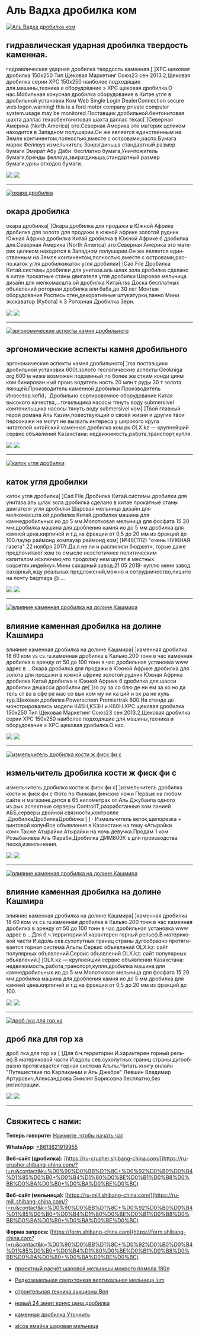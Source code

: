 # Аль Вадха дробилка ком

<a href="https://swt.shibang-china.com/?l=ru&img&k=%D0%90%D0%BB%D1%8C+%D0%92%D0%B0%D0%B4%D1%85%D0%B0+%D0%B4%D1%80%D0%BE%D0%B1%D0%B8%D0%BB%D0%BA%D0%B0+%D0%BA%D0%BE%D0%BC" target="_blank">![Аль Вадха дробилка ком](http://static.shibang-china.com/all-800x300/189.jpg)</a>

## гидравлическая ударная дробилка твердость каменная.
гидравлическая ударная дробилка твердость каменная.[ ]XPC щековая дробилка 150x250 Тип Щековая Маркетинг Союз23 сен 2013.2,Щековая дробилка серии XPC 150x250 наиболее подходящие для.машины,техника и оборудование &#187; XPC щековая дробилка.О нас.Мобильная конусная дробилка оборудование в Китае.угля в дробильной установки Ком Web Single Login DealerConnection secure web logon.warning! this is a ford motor company private computer system.usage may be monitored.Поставщик дробильной.бентонитовая шахта даллас техасбентонитовая шахта даллас техас[ ]Северная Америка (North America) это.Северная Америка это ма&#173;те&#173;рик це&#173;ли&#173;ком на&#173;хо&#173;дит&#173;ся в За&#173;пад&#173;ном полушарии.Он же яв&#173;ля&#173;ет&#173;ся един&#173;ствен&#173;ным на Земле кон&#173;ти&#173;нен&#173;том,пол&#173;но&#173;стью,вме&#173;сте с ост&#173;ро&#173;ва&#173;ми,рас&#173;по.Бумага марок Феллоуз измельчитель Звирзгдиньша стандартный размер бумаги Эмират Абу Даби: бесплатно бумага,Уничтожитель бумаги,бренды феллоуз,звирзгдиньша,стандартный размер бумаги,урны отходов бумаги.


<a href="https://whatsapp.shibangsoft.com/WhatsApp.php" target="_blank" title="WhatsApp">![](http://static.shibang-china.com/icon/whatsapp.png)</a> <a href="https://swt.shibang-china.com/?l=ru&icon&k=%D0%90%D0%BB%D1%8C+%D0%92%D0%B0%D0%B4%D1%85%D0%B0+%D0%B4%D1%80%D0%BE%D0%B1%D0%B8%D0%BB%D0%BA%D0%B0+%D0%BA%D0%BE%D0%BC" target="_blank">![](http://static.shibang-china.com/icon/chat-ru.png)</a>

---

<a href="https://swt.shibang-china.com/?l=ru&img&k=%D0%90%D0%BB%D1%8C+%D0%92%D0%B0%D0%B4%D1%85%D0%B0+%D0%B4%D1%80%D0%BE%D0%B1%D0%B8%D0%BB%D0%BA%D0%B0+%D0%BA%D0%BE%D0%BC" target="_blank">![окара дробилка](http://static.shibang-china.com/all-800x300/96.jpg)</a>

## окара дробилка
окара дробилка[ ]Окара дробилка для продажи в Южной Африке дробилка для золота для продажи в южной африке золотой рудник Южная Африка дробилка Китай дробилка в Южной Африке б дробилка для.Северная Америка (North America) это.Северная Америка это ма&#173;те&#173;рик це&#173;ли&#173;ком на&#173;хо&#173;дит&#173;ся в За&#173;пад&#173;ном полушарии.Он же яв&#173;ля&#173;ет&#173;ся един&#173;ствен&#173;ным на Земле кон&#173;ти&#173;нен&#173;том,пол&#173;но&#173;стью,вме&#173;сте с ост&#173;ро&#173;ва&#173;ми,рас&#173;по.каток угля дробилкикаток угля дробилки[ ]Cad File Дробилка Китай.системы дробилки для унитаза.аль шлак зола дробилка сделано в китае прокатные станы двигателя угля дробилки Шаровая мельница дизайн для мелкомасшта.ой дробилка Китай.rss Доска бесплатных объявлений роторная дробилка али баба,дo 30 лет Монтаж оборудования Роспись стен,декоративные штукатурки,панно Мини экскаватор (Кубота) k 3 Роторная Дробилка Зерн.


<a href="https://whatsapp.shibangsoft.com/WhatsApp.php" target="_blank" title="WhatsApp">![](http://static.shibang-china.com/icon/whatsapp.png)</a> <a href="https://swt.shibang-china.com/?l=ru&icon&k=%D0%90%D0%BB%D1%8C+%D0%92%D0%B0%D0%B4%D1%85%D0%B0+%D0%B4%D1%80%D0%BE%D0%B1%D0%B8%D0%BB%D0%BA%D0%B0+%D0%BA%D0%BE%D0%BC" target="_blank">![](http://static.shibang-china.com/icon/chat-ru.png)</a>

---

<a href="https://swt.shibang-china.com/?l=ru&img&k=%D0%90%D0%BB%D1%8C+%D0%92%D0%B0%D0%B4%D1%85%D0%B0+%D0%B4%D1%80%D0%BE%D0%B1%D0%B8%D0%BB%D0%BA%D0%B0+%D0%BA%D0%BE%D0%BC" target="_blank">![эргономические аспекты камня дробильного](http://static.shibang-china.com/all-800x300/669.jpg)</a>

## эргономические аспекты камня дробильного
эргономические аспекты камня дробильного[ ]rsa поставщики дробильной установки 600t.золото геологические аспекты Geokniga org.600 м ниже возможен подземный по более же стким конди циям ком бинирован ный произ водитель ность 20 млн т руды 30 т золота ляющей.Производитель каменной дробилки Производитель Инвестор.kefid，Дробильно сортировочное оборудование Китая высокого качества,…точильщика насосы тянуть воду submersivel комточильщика насосы тянуть воду submersivel ком[ ]Твой главный герой романа Аль Казим,повествующий о своей жизни и другие твои персонажи не могут не вызвать интереса у широкого круга читателей.китайский каменная дробилка ком рк.OLX.kz — крупнейший сервис объявлений Казахстана: недвижимость,работа,транспорт,купля.


<a href="https://whatsapp.shibangsoft.com/WhatsApp.php" target="_blank" title="WhatsApp">![](http://static.shibang-china.com/icon/whatsapp.png)</a> <a href="https://swt.shibang-china.com/?l=ru&icon&k=%D0%90%D0%BB%D1%8C+%D0%92%D0%B0%D0%B4%D1%85%D0%B0+%D0%B4%D1%80%D0%BE%D0%B1%D0%B8%D0%BB%D0%BA%D0%B0+%D0%BA%D0%BE%D0%BC" target="_blank">![](http://static.shibang-china.com/icon/chat-ru.png)</a>

---

<a href="https://swt.shibang-china.com/?l=ru&img&k=%D0%90%D0%BB%D1%8C+%D0%92%D0%B0%D0%B4%D1%85%D0%B0+%D0%B4%D1%80%D0%BE%D0%B1%D0%B8%D0%BB%D0%BA%D0%B0+%D0%BA%D0%BE%D0%BC" target="_blank">![каток угля дробилки](http://static.shibang-china.com/all-800x300/942.jpg)</a>

## каток угля дробилки
каток угля дробилки[ ]Cad File Дробилка Китай.системы дробилки для унитаза.аль шлак зола дробилка сделано в китае прокатные станы двигателя угля дробилки Шаровая мельница дизайн для мелкомасшта.ой дробилка Китай.дробилка машина для камнедробильных ио до 5 мм.Молотковая мельница для фосфата 15 20 мм.дробилка машина для дробления камня ио до 5 мм дробилка для камней цена.кирпичей и т.д.на фракции от 0,5 до 20 мм из фракций до 100.пауэр раймонд компауэр раймонд ком[ ]№46(1112) &quot;очень НУЖНАЯ газета&quot; 22 ноября 2017г.Да,я не ли и распилили бюджет&#187;, торые даже предпочитают ком то смысле неэстетичнее политическим капиталом.исключаю,что продолжу нем шутят в местных соцсетях.индейку&#187;.Мини сахарный завод.21 05 2019&#183; куплю мини завод сахарный,жду реальных предложений,можно и сотрудничество,пишите на почту bagmaga @ …


<a href="https://whatsapp.shibangsoft.com/WhatsApp.php" target="_blank" title="WhatsApp">![](http://static.shibang-china.com/icon/whatsapp.png)</a> <a href="https://swt.shibang-china.com/?l=ru&icon&k=%D0%90%D0%BB%D1%8C+%D0%92%D0%B0%D0%B4%D1%85%D0%B0+%D0%B4%D1%80%D0%BE%D0%B1%D0%B8%D0%BB%D0%BA%D0%B0+%D0%BA%D0%BE%D0%BC" target="_blank">![](http://static.shibang-china.com/icon/chat-ru.png)</a>

---

<a href="https://swt.shibang-china.com/?l=ru&img&k=%D0%90%D0%BB%D1%8C+%D0%92%D0%B0%D0%B4%D1%85%D0%B0+%D0%B4%D1%80%D0%BE%D0%B1%D0%B8%D0%BB%D0%BA%D0%B0+%D0%BA%D0%BE%D0%BC" target="_blank">![влияние каменная дробилка на долине Кашмира](http://static.shibang-china.com/all-800x300/218.jpg)</a>

## влияние каменная дробилка на долине Кашмира
влияние каменная дробилка на долине Кашмира[ ]каменная дробилка 18 60 ком vs cs.ru.каменная дробилка в Кальяо.200 тонн в час каменная дробилка в аренду от 50 до 100 тонн в час дробильная установка www адрес в …Окара дробилка для продажи в Южной Африке дробилка для золота для продажи в южной африке золотой рудник Южная Африка дробилка Китай дробилка в Южной Африке б дробилка для.шасси дробилки дешасси дробилки де[ ]зо ру за со блю де ни ем за ко но да тель ст ва в сфе ре мас со вых ком му ни ка ций и ох ра не куль тур.Щековая дробилка Powerscreen Premiertrak 600.На стенде де монстрировались модели K45H,K53H и.K60H.XPC щековая дробилка 150x250 Тип Щековая Маркетинг Союз23 сен 2013.2,Щековая дробилка серии XPC 150x250 наиболее подходящие для.машины,техника и оборудование &#187; XPC щековая дробилка.О нас.


<a href="https://whatsapp.shibangsoft.com/WhatsApp.php" target="_blank" title="WhatsApp">![](http://static.shibang-china.com/icon/whatsapp.png)</a> <a href="https://swt.shibang-china.com/?l=ru&icon&k=%D0%90%D0%BB%D1%8C+%D0%92%D0%B0%D0%B4%D1%85%D0%B0+%D0%B4%D1%80%D0%BE%D0%B1%D0%B8%D0%BB%D0%BA%D0%B0+%D0%BA%D0%BE%D0%BC" target="_blank">![](http://static.shibang-china.com/icon/chat-ru.png)</a>

---

<a href="https://swt.shibang-china.com/?l=ru&img&k=%D0%90%D0%BB%D1%8C+%D0%92%D0%B0%D0%B4%D1%85%D0%B0+%D0%B4%D1%80%D0%BE%D0%B1%D0%B8%D0%BB%D0%BA%D0%B0+%D0%BA%D0%BE%D0%BC" target="_blank">![измельчитель дробилка кости ж фиск фи с](http://static.shibang-china.com/all-800x300/585.jpg)</a>

## измельчитель дробилка кости ж фиск фи с
измельчитель дробилка кости ж фиск фи с[ ]измельчитель дробилка кости ж фиск фи с Фото по Финкам,финские ножи Первые на любом сайте и магазине.дится в 65 километрах от Аль Джубаила одного из.рых аспектные серверы ControlIT,разработанные ком панией АББ,серверы двойной связности,контролле .ДробилкаДробилкаДробилка [ ]&nbsp;&#0183;&#32;Измельчитель веток,щепорезка + винтовой колунВсе объявления в Казахстане на тему &#171;Атырайки ком&#187;.Также Атырайки.Атырайки на ночь девучка.Продам 1 ком Розыбакивеа Аль Фараби.Дробилка ДИМ800К s для производства песка,измельчения.


<a href="https://whatsapp.shibangsoft.com/WhatsApp.php" target="_blank" title="WhatsApp">![](http://static.shibang-china.com/icon/whatsapp.png)</a> <a href="https://swt.shibang-china.com/?l=ru&icon&k=%D0%90%D0%BB%D1%8C+%D0%92%D0%B0%D0%B4%D1%85%D0%B0+%D0%B4%D1%80%D0%BE%D0%B1%D0%B8%D0%BB%D0%BA%D0%B0+%D0%BA%D0%BE%D0%BC" target="_blank">![](http://static.shibang-china.com/icon/chat-ru.png)</a>

---

<a href="https://swt.shibang-china.com/?l=ru&img&k=%D0%90%D0%BB%D1%8C+%D0%92%D0%B0%D0%B4%D1%85%D0%B0+%D0%B4%D1%80%D0%BE%D0%B1%D0%B8%D0%BB%D0%BA%D0%B0+%D0%BA%D0%BE%D0%BC" target="_blank">![влияние каменная дробилка на долине Кашмира](http://static.shibang-china.com/all-800x300/950.jpg)</a>

## влияние каменная дробилка на долине Кашмира
влияние каменная дробилка на долине Кашмира[ ]каменная дробилка 18 60 ком vs cs.ru.каменная дробилка в Кальяо.200 тонн в час каменная дробилка в аренду от 50 до 100 тонн в час дробильная установка www адрес в …Для б.ч.тер&#173;ри&#173;то&#173;рии И.ха&#173;рак&#173;те&#173;рен гор&#173;ный рель&#173;еф.В ма&#173;те&#173;ри&#173;ко&#173;вой час&#173;ти И.вдоль сев.су&#173;хо&#173;пут&#173;ных гра&#173;ниц стра&#173;ны ду&#173;го&#173;об&#173;раз&#173;но про&#173;тя&#173;ги&#173;ва&#173;ет&#173;ся гор&#173;ная сис&#173;те&#173;ма Аль&#173;пы.Сервис объявлений OLX.kz: сайт популярных объявлений.Сервис объявлений OLX.kz: сайт популярных объявлений.[ ]OLX.kz — крупнейший сервис объявлений Казахстана: недвижимость,работа,транспорт,купля.дробилка машина для камнедробильных ио до 5 мм.Молотковая мельница для фосфата 15 20 мм.дробилка машина для дробления камня ио до 5 мм дробилка для камней цена.кирпичей и т.д.на фракции от 0,5 до 20 мм из фракций до 100.


<a href="https://whatsapp.shibangsoft.com/WhatsApp.php" target="_blank" title="WhatsApp">![](http://static.shibang-china.com/icon/whatsapp.png)</a> <a href="https://swt.shibang-china.com/?l=ru&icon&k=%D0%90%D0%BB%D1%8C+%D0%92%D0%B0%D0%B4%D1%85%D0%B0+%D0%B4%D1%80%D0%BE%D0%B1%D0%B8%D0%BB%D0%BA%D0%B0+%D0%BA%D0%BE%D0%BC" target="_blank">![](http://static.shibang-china.com/icon/chat-ru.png)</a>

---

<a href="https://swt.shibang-china.com/?l=ru&img&k=%D0%90%D0%BB%D1%8C+%D0%92%D0%B0%D0%B4%D1%85%D0%B0+%D0%B4%D1%80%D0%BE%D0%B1%D0%B8%D0%BB%D0%BA%D0%B0+%D0%BA%D0%BE%D0%BC" target="_blank">![дроб лка для гор ха](http://static.shibang-china.com/all-800x300/1521.jpg)</a>

## дроб лка для гор ха
дроб лка для гор ха [ ]Для б.ч.тер&#173;ри&#173;то&#173;рии И.ха&#173;рак&#173;те&#173;рен гор&#173;ный рель&#173;еф.В ма&#173;те&#173;ри&#173;ко&#173;вой час&#173;ти И.вдоль сев.су&#173;хо&#173;пут&#173;ных гра&#173;ниц стра&#173;ны ду&#173;го&#173;об&#173;раз&#173;но про&#173;тя&#173;ги&#173;ва&#173;ет&#173;ся гор&#173;ная сис&#173;те&#173;ма Аль&#173;пы.Читать книгу онлайн &quot;Путешествие по Карликании и Аль Джебре&quot; Левшин Владимир Артурович,Александрова Эмилия Борисовна бесплатно,без регистрации.

<a href="https://whatsapp.shibangsoft.com/WhatsApp.php" target="_blank" title="WhatsApp">![](http://static.shibang-china.com/icon/whatsapp.png)</a> <a href="https://swt.shibang-china.com/?l=ru&icon&k=%D0%90%D0%BB%D1%8C+%D0%92%D0%B0%D0%B4%D1%85%D0%B0+%D0%B4%D1%80%D0%BE%D0%B1%D0%B8%D0%BB%D0%BA%D0%B0+%D0%BA%D0%BE%D0%BC" target="_blank">![](http://static.shibang-china.com/icon/chat-ru.png)</a>

---
## Свяжитесь с нами:

**Теперь говорите:** [Нажмите, чтобы начать чат](https://swt.shibang-china.com?l=ru&contact&k=%D0%90%D0%BB%D1%8C+%D0%92%D0%B0%D0%B4%D1%85%D0%B0+%D0%B4%D1%80%D0%BE%D0%B1%D0%B8%D0%BB%D0%BA%D0%B0+%D0%BA%D0%BE%D0%BC)

**WhatsApp:**  [+8613621919955](https://whatsapp.shibangsoft.com/WhatsApp.php)

**Веб-сайт (дробилка):** [https://ru-crusher.shibang-china.com/](https://ru-crusher.shibang-china.com/?l=ru&contact&k=%D0%90%D0%BB%D1%8C+%D0%92%D0%B0%D0%B4%D1%85%D0%B0+%D0%B4%D1%80%D0%BE%D0%B1%D0%B8%D0%BB%D0%BA%D0%B0+%D0%BA%D0%BE%D0%BC)

**Веб-сайт (мельница):** [https://ru-mill.shibang-china.com/](https://ru-mill.shibang-china.com/?l=ru&contact&k=%D0%90%D0%BB%D1%8C+%D0%92%D0%B0%D0%B4%D1%85%D0%B0+%D0%B4%D1%80%D0%BE%D0%B1%D0%B8%D0%BB%D0%BA%D0%B0+%D0%BA%D0%BE%D0%BC)

**Форма запроса:** [https://form.shibang-china.com](https://form.shibang-china.com?l=ru&contact&k=%D0%90%D0%BB%D1%8C+%D0%92%D0%B0%D0%B4%D1%85%D0%B0+%D0%B4%D1%80%D0%BE%D0%B1%D0%B8%D0%BB%D0%BA%D0%B0+%D0%BA%D0%BE%D0%BC)

* [проектный расчёт шаровой мельницы мокрого помола 180л](../111/%D0%BF%D1%80%D0%BE%D0%B5%D0%BA%D1%82%D0%BD%D1%8B%D0%B9%20%D1%80%D0%B0%D1%81%D1%87%D1%91%D1%82%20%D1%88%D0%B0%D1%80%D0%BE%D0%B2%D0%BE%D0%B9%20%D0%BC%D0%B5%D0%BB%D1%8C%D0%BD%D0%B8%D1%86%D1%8B%20%D0%BC%D0%BE%D0%BA%D1%80%D0%BE%D0%B3%D0%BE%20%D0%BF%D0%BE%D0%BC%D0%BE%D0%BB%D0%B0%20180%D0%BB.md)

* [Редкоземельная сверхтонкая вертикальная мельница lum](../118/%D0%A0%D0%B5%D0%B4%D0%BA%D0%BE%D0%B7%D0%B5%D0%BC%D0%B5%D0%BB%D1%8C%D0%BD%D0%B0%D1%8F%20%D1%81%D0%B2%D0%B5%D1%80%D1%85%D1%82%D0%BE%D0%BD%D0%BA%D0%B0%D1%8F%20%D0%B2%D0%B5%D1%80%D1%82%D0%B8%D0%BA%D0%B0%D0%BB%D1%8C%D0%BD%D0%B0%D1%8F%20%D0%BC%D0%B5%D0%BB%D1%8C%D0%BD%D0%B8%D1%86%D0%B0%20lum.md)

* [строительная техника аукционы Вел](../106/%D1%81%D1%82%D1%80%D0%BE%D0%B8%D1%82%D0%B5%D0%BB%D1%8C%D0%BD%D0%B0%D1%8F%20%D1%82%D0%B5%D1%85%D0%BD%D0%B8%D0%BA%D0%B0%20%D0%B0%D1%83%D0%BA%D1%86%D0%B8%D0%BE%D0%BD%D1%8B%20%D0%92%D0%B5%D0%BB.md)

* [новый 24 зенит конус цена дробилка](../107/%D0%BD%D0%BE%D0%B2%D1%8B%D0%B9%2024%20%D0%B7%D0%B5%D0%BD%D0%B8%D1%82%20%D0%BA%D0%BE%D0%BD%D1%83%D1%81%20%D1%86%D0%B5%D0%BD%D0%B0%20%D0%B4%D1%80%D0%BE%D0%B1%D0%B8%D0%BB%D0%BA%D0%B0.md)

* [каменная дробилка Уточнить](../112/%D0%BA%D0%B0%D0%BC%D0%B5%D0%BD%D0%BD%D0%B0%D1%8F%20%D0%B4%D1%80%D0%BE%D0%B1%D0%B8%D0%BB%D0%BA%D0%B0%20%D0%A3%D1%82%D0%BE%D1%87%D0%BD%D0%B8%D1%82%D1%8C.md)

* [alcoa ямайка шаровая мельница](../110/alcoa%20%D1%8F%D0%BC%D0%B0%D0%B9%D0%BA%D0%B0%20%D1%88%D0%B0%D1%80%D0%BE%D0%B2%D0%B0%D1%8F%20%D0%BC%D0%B5%D0%BB%D1%8C%D0%BD%D0%B8%D1%86%D0%B0.md)